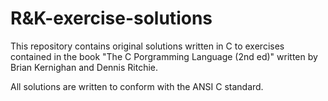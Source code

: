 # R&K-exercise-solutions

This repository contains original solutions written in C to exercises contained in the book "The C Porgramming Language (2nd ed)" written by Brian Kernighan and Dennis Ritchie. 

All solutions are written to conform with the ANSI C standard. 
